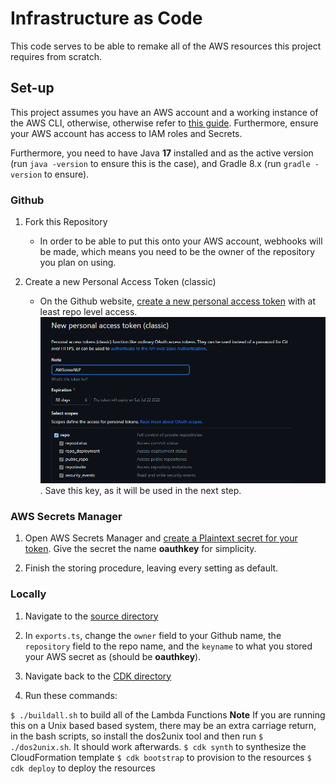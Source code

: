# Infrastructure as Code

This code serves to be able to remake all of the AWS resources this project requires from scratch. 

## Set-up

This project assumes you have an AWS account and a working instance of the AWS CLI, otherwise, otherwise refer to [this guide](https://docs.aws.amazon.com/cli/latest/userguide/cli-chap-configure.html). Furthermore, ensure your AWS account has access to IAM roles and Secrets.

Furthermore, you need to have Java **17** installed and as the active version (run `java -version` to ensure this is the case), and Gradle 8.x (run `gradle -version` to ensure).

### Github
1. Fork this Repository
   - In order to be able to put this onto your AWS account, webhooks will be made, which means you need to be the owner of the repository you plan on using.

2. Create a new Personal Access Token (classic)
   - On the Github website, [create a new personal access token](https://www.theserverside.com/blog/Coffee-Talk-Java-News-Stories-and-Opinions/How-to-create-a-GitHub-Personal-Access-Token-example) with at least repo level access. ![This is repo level access](image.png). Save this key, as it will be used in the next step.

### AWS Secrets Manager
1. Open AWS Secrets Manager and [create a Plaintext secret for your token](https://docs.aws.amazon.com/secretsmanager/latest/userguide/create_secret.html). Give the secret the name **oauthkey** for simplicity.


2. Finish the storing procedure, leaving every setting as default.

### Locally
1. Navigate to the [source directory](lib/)

2. In `exports.ts`, change the `owner` field to your Github name, the `repository` field to the repo name, and the `keyname` to what you stored your AWS secret as (should be **oauthkey**).

3. Navigate back to the [CDK directory](../cdk-init-ts/)

4. Run these commands:

```$ ./buildall.sh``` to build all of the Lambda Functions
**Note** If you are running this on a Unix based based system, there may be an extra carriage return, in the bash scripts, so install the dos2unix tool and then run ```$ ./dos2unix.sh```. It should work afterwards.
```$ cdk synth``` to synthesize the CloudFormation template
```$ cdk bootstrap``` to provision to the resources
```$ cdk deploy``` to deploy the resources


